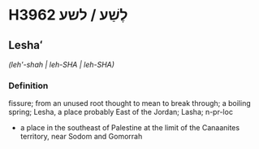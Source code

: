 # H3962 לֶשַׁע / לשע

## Leshaʻ

_(leh'-shah | leh-SHA | leh-SHA)_

### Definition

fissure; from an unused root thought to mean to break through; a boiling spring; Lesha, a place probably East of the Jordan; Lasha; n-pr-loc

- a place in the southeast of Palestine at the limit of the Canaanites territory, near Sodom and Gomorrah
